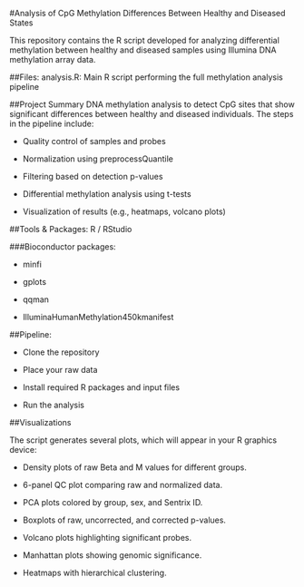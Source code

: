#Analysis of CpG Methylation Differences Between Healthy and Diseased States

This repository contains the R script developed for analyzing differential methylation between healthy and diseased samples using Illumina DNA methylation array data.

##Files:
analysis.R: Main R script performing the full methylation analysis pipeline

##Project Summary
DNA methylation analysis to detect CpG sites that show significant differences between healthy and diseased individuals. The steps in the pipeline include:

- Quality control of samples and probes

- Normalization using preprocessQuantile

- Filtering based on detection p-values

- Differential methylation analysis using t-tests

- Visualization of results (e.g., heatmaps, volcano plots)

##Tools & Packages:
R / RStudio

###Bioconductor packages:

- minfi

- gplots

- qqman

- IlluminaHumanMethylation450kmanifest

##Pipeline:

- Clone the repository

- Place your raw data

- Install required R packages and input files

- Run the analysis

##Visualizations

The script generates several plots, which will appear in your R graphics device:

- Density plots of raw Beta and M values for different groups.

- 6-panel QC plot comparing raw and normalized data.

- PCA plots colored by group, sex, and Sentrix ID.

- Boxplots of raw, uncorrected, and corrected p-values.

- Volcano plots highlighting significant probes.

- Manhattan plots showing genomic significance.

- Heatmaps with hierarchical clustering.
